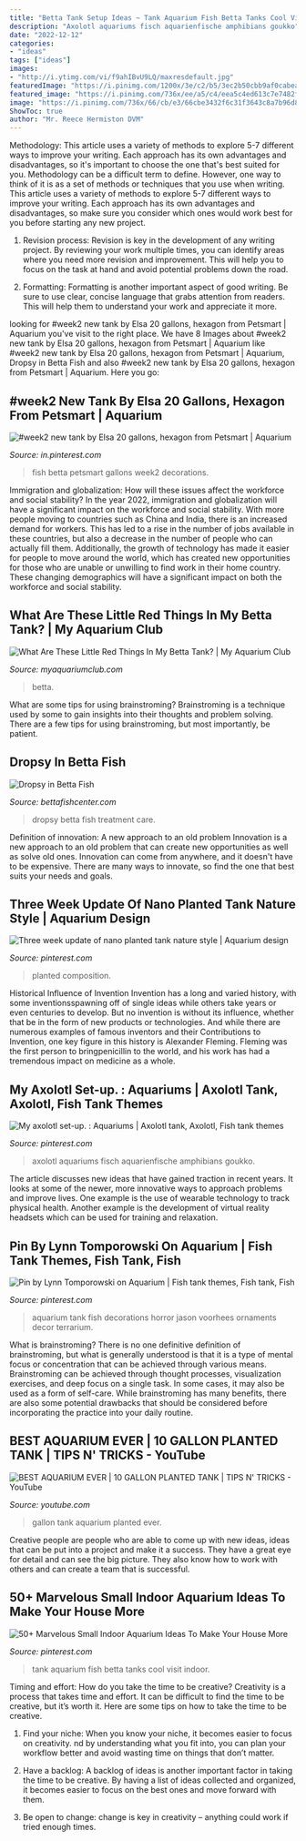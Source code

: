 ```yaml
---
title: "Betta Tank Setup Ideas ~ Tank Aquarium Fish Betta Tanks Cool Visit Indoor"
description: "Axolotl aquariums fisch aquarienfische amphibians goukko"
date: "2022-12-12"
categories:
- "ideas"
tags: ["ideas"]
images:
- "http://i.ytimg.com/vi/f9ahIBvU9LQ/maxresdefault.jpg"
featuredImage: "https://i.pinimg.com/1200x/3e/c2/b5/3ec2b50cbb9af0cabea1d7bdd7b2e3d5.jpg"
featured_image: "https://i.pinimg.com/736x/ee/a5/c4/eea5c4ed613c7e7482f836511e1edf41.jpg"
image: "https://i.pinimg.com/736x/66/cb/e3/66cbe3432f6c31f3643c8a7b96d8ae4c.jpg"
ShowToc: true
author: "Mr. Reece Hermiston DVM"
---
```



Methodology: This article uses a variety of methods to explore 5-7 different ways to improve your writing. Each approach has its own advantages and disadvantages, so it's important to choose the one that's best suited for you.
Methodology can be a difficult term to define. However, one way to think of it is as a set of methods or techniques that you use when writing. This article uses a variety of methods to explore 5-7 different ways to improve your writing. Each approach has its own advantages and disadvantages, so make sure you consider which ones would work best for you before starting any new project.
1) Revision process: Revision is key in the development of any writing project. By reviewing your work multiple times, you can identify areas where you need more revision and improvement. This will help you to focus on the task at hand and avoid potential problems down the road.

2) Formatting: Formatting is another important aspect of good writing. Be sure to use clear, concise language that grabs attention from readers. This will help them to understand your work and appreciate it more.

	

		
looking for #week2 new tank by Elsa 20 gallons, hexagon from Petsmart | Aquarium you've visit to the right place. We have 8 Images about #week2 new tank by Elsa 20 gallons, hexagon from Petsmart | Aquarium like #week2 new tank by Elsa 20 gallons, hexagon from Petsmart | Aquarium, Dropsy in Betta Fish and also #week2 new tank by Elsa 20 gallons, hexagon from Petsmart | Aquarium. Here you go:
		
    
## #week2 New Tank By Elsa 20 Gallons, Hexagon From Petsmart | Aquarium

<img loading=lazy src="https://i.pinimg.com/1200x/3e/c2/b5/3ec2b50cbb9af0cabea1d7bdd7b2e3d5.jpg" onerror="this.onerror=null;this.src='https://tse4.mm.bing.net/th?id=OIP.edoVvSx-IV2Gns2mNtpDPAHaJ4&amp;pid=15.1';" alt="#week2 new tank by Elsa 20 gallons, hexagon from Petsmart | Aquarium">

_Source: in.pinterest.com_

>fish betta petsmart gallons week2 decorations. 

	

Immigration and globalization: How will these issues affect the workforce and social stability?
In the year 2022, immigration and globalization will have a significant impact on the workforce and social stability. With more people moving to countries such as China and India, there is an increased demand for workers. This has led to a rise in the number of jobs available in these countries, but also a decrease in the number of people who can actually fill them. Additionally, the growth of technology has made it easier for people to move around the world, which has created new opportunities for those who are unable or unwilling to find work in their home country. These changing demographics will have a significant impact on both the workforce and social stability.

    
## What Are These Little Red Things In My Betta Tank? | My Aquarium Club

<img loading=lazy src="https://dlgdxii3fgupk.cloudfront.net/myaquariumclub.com/images/fbfiles/images/828w/image-kmxctb8v07_v_1528124982.jpg" onerror="this.onerror=null;this.src='https://tse2.mm.bing.net/th?id=OIP.asIMW0TfByx5_2MX9bYnIwHaJ4&amp;pid=15.1';" alt="What Are These Little Red Things In My Betta Tank? | My Aquarium Club">

_Source: myaquariumclub.com_

>betta. 

	

What are some tips for using brainstroming?
Brainstroming is a technique used by some to gain insights into their thoughts and problem solving. There are a few tips for using brainstroming, but most importantly, be patient.

    
## Dropsy In Betta Fish

<img loading=lazy src="https://bettafishcenter.com/wp-content/uploads/2019/11/dropsy-in-betta-fish.jpg" onerror="this.onerror=null;this.src='https://tse2.mm.bing.net/th?id=OIP.ZnQU8u2rWEo-p6lvXOYL5AHaE7&amp;pid=15.1';" alt="Dropsy in Betta Fish">

_Source: bettafishcenter.com_

>dropsy betta fish treatment care. 

	

Definition of innovation: A new approach to an old problem
Innovation is a new approach to an old problem that can create new opportunities as well as solve old ones. Innovation can come from anywhere, and it doesn't have to be expensive. There are many ways to innovate, so find the one that best suits your needs and goals.

    
## Three Week Update Of Nano Planted Tank Nature Style | Aquarium Design

<img loading=lazy src="https://i.pinimg.com/736x/66/cb/e3/66cbe3432f6c31f3643c8a7b96d8ae4c.jpg" onerror="this.onerror=null;this.src='https://tse2.mm.bing.net/th?id=OIP.A3n3Kjhl55l2iCh6AktrogHaHa&amp;pid=15.1';" alt="Three week update of nano planted tank nature style | Aquarium design">

_Source: pinterest.com_

>planted composition. 

	

Historical Influence of Invention
Invention has a long and varied history, with some inventionsspawning off of single ideas while others take years or even centuries to develop. But no invention is without its influence, whether that be in the form of new products or technologies. And while there are numerous examples of famous inventors and their Contributions to Invention, one key figure in this history is Alexander Fleming. Fleming was the first person to bringpenicillin to the world, and his work has had a tremendous impact on medicine as a whole.

    
## My Axolotl Set-up. : Aquariums | Axolotl Tank, Axolotl, Fish Tank Themes

<img loading=lazy src="https://i.pinimg.com/736x/f3/aa/57/f3aa573c8eb34de42ad834ec2567e27a.jpg" onerror="this.onerror=null;this.src='https://tse2.mm.bing.net/th?id=OIP.1jW6ii3PqPSCjq3JTndj5QHaFj&amp;pid=15.1';" alt="My axolotl set-up. : Aquariums | Axolotl tank, Axolotl, Fish tank themes">

_Source: pinterest.com_

>axolotl aquariums fisch aquarienfische amphibians goukko. 

	

The article discusses new ideas that have gained traction in recent years. It looks at some of the newer, more innovative ways to approach problems and improve lives. One example is the use of wearable technology to track physical health. Another example is the development of virtual reality headsets which can be used for training and relaxation.

    
## Pin By Lynn Tomporowski On Aquarium | Fish Tank Themes, Fish Tank, Fish

<img loading=lazy src="https://i.pinimg.com/736x/54/2b/c7/542bc738b67111ffd0c6e1f8b9314a2b--aquarium.jpg" onerror="this.onerror=null;this.src='https://tse3.mm.bing.net/th?id=OIP.6iCtHPfInT7If8mAVhGJIQAAAA&amp;pid=15.1';" alt="Pin by Lynn Tomporowski on Aquarium | Fish tank themes, Fish tank, Fish">

_Source: pinterest.com_

>aquarium tank fish decorations horror jason voorhees ornaments decor terrarium. 

	

What is brainstroming?
There is no one definitive definition of brainstroming, but what is generally understood is that it is a type of mental focus or concentration that can be achieved through various means. Brainstroming can be achieved through thought processes, visualization exercises, and deep focus on a single task. In some cases, it may also be used as a form of self-care. While brainstroming has many benefits, there are also some potential drawbacks that should be considered before incorporating the practice into your daily routine.

    
## BEST AQUARIUM EVER | 10 GALLON PLANTED TANK | TIPS N&#039; TRICKS - YouTube

<img loading=lazy src="http://i.ytimg.com/vi/f9ahIBvU9LQ/maxresdefault.jpg" onerror="this.onerror=null;this.src='https://tse4.mm.bing.net/th?id=OIP.pXn5CQoGwA7JK9UQ6dC5EAHaEK&amp;pid=15.1';" alt="BEST AQUARIUM EVER | 10 GALLON PLANTED TANK | TIPS N&#039; TRICKS - YouTube">

_Source: youtube.com_

>gallon tank aquarium planted ever. 

	

Creative people are people who are able to come up with new ideas, ideas that can be put into a project and make it a success. They have a great eye for detail and can see the big picture. They also know how to work with others and can create a team that is successful.

    
## 50+ Marvelous Small Indoor Aquarium Ideas To Make Your House More

<img loading=lazy src="https://i.pinimg.com/736x/ee/a5/c4/eea5c4ed613c7e7482f836511e1edf41.jpg" onerror="this.onerror=null;this.src='https://tse4.mm.bing.net/th?id=OIP.npn6_i8udH4hFHEbwNpDHQHaJ6&amp;pid=15.1';" alt="50+ Marvelous Small Indoor Aquarium Ideas To Make Your House More">

_Source: pinterest.com_

>tank aquarium fish betta tanks cool visit indoor. 

	

Timing and effort: How do you take the time to be creative?
Creativity is a process that takes time and effort. It can be difficult to find the time to be creative, but it’s worth it. Here are some tips on how to take the time to be creative.
1. Find your niche: When you know your niche, it becomes easier to focus on creativity. nd by understanding what you fit into, you can plan your workflow better and avoid wasting time on things that don’t matter.

2. Have a backlog: A backlog of ideas is another important factor in taking the time to be creative. By having a list of ideas collected and organized, it becomes easier to focus on the best ones and move forward with them.

3. Be open to change: change is key in creativity – anything could work if tried enough times.

